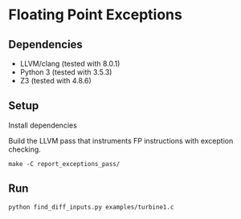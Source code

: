 # Floating Point Exceptions

## Dependencies

- LLVM/clang (tested with 8.0.1)
- Python 3 (tested with 3.5.3)
- Z3 (tested with 4.8.6)

## Setup

Install dependencies

Build the LLVM pass that instruments FP instructions with exception checking.

```
make -C report_exceptions_pass/
```

## Run

```
python find_diff_inputs.py examples/turbine1.c
```
